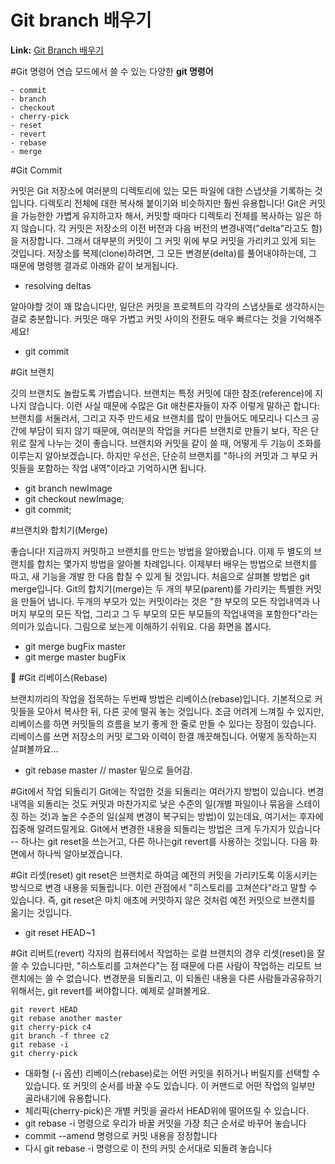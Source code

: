 Git branch 배우기
=================
__Link:__ [Git Branch 배우기](http://learnbranch.urigit.com/)

#Git 명령어
연습 모드에서 쓸 수 있는 다양한 __git 명령어__
```
- commit
- branch
- checkout
- cherry-pick
- reset
- revert
- rebase
- merge
```

#Git Commit

커밋은 Git 저장소에 여러분의 디렉토리에 있는 모든 파일에 대한 스냅샷을 기록하는 것입니다.
디렉토리 전체에 대한 복사해 붙이기와 비슷하지만 훨씬 유용합니다!
Git은 커밋을 가능한한 가볍게 유지하고자 해서, 커밋할 때마다 디렉토리 전체를 복사하는 일은 하지 않습니다.
각 커밋은 저장소의 이전 버전과 다음 버전의 변경내역("delta"라고도 함)을 저장합니다.
그래서 대부분의 커밋이 그 커밋 위에 부모 커밋을 가리키고 있게 되는 것입니다.
저장소를 복제(clone)하려면, 그 모든 변경분(delta)를 풀어내야하는데,
그 때문에 명령행 결과로 아래와 같이 보게됩니다.

- resolving deltas

알아야할 것이 꽤 많습니다만, 일단은 커밋을 프로젝트의 각각의 스냅샷들로 생각하시는 걸로 충분합니다. 커밋은 매우 가볍고 커밋 사이의 전환도 매우 빠르다는 것을 기억해주세요!

- git commit

#Git 브랜치

깃의 브랜치도 놀랍도록 가볍습니다. 브랜치는 특정 커밋에 대한 참조(reference)에 지나지 않습니다. 이런 사실 때문에 수많은 Git 애찬론자들이 자주 이렇게 말하곤 합니다:
브랜치를 서둘러서, 그리고 자주 만드세요
브랜치를 많이 만들어도 메모리나 디스크 공간에 부담이 되지 않기 때문에, 여러분의 작업을 커다른 브랜치로 만들기 보다, 작은 단위로 잘게 나누는 것이 좋습니다.
브랜치와 커밋을 같이 쓸 때, 어떻게 두 기능이 조화를 이루는지 알아보겠습니다. 하지만 우선은, 단순히 브랜치를 "하나의 커밋과 그 부모 커밋들을 포함하는 작업 내역"이라고 기억하시면 됩니다.

- git branch newImage
- git checkout newImage;
- git commit;

#브랜치와 합치기(Merge)

좋습니다! 지금까지 커밋하고 브랜치를 만드는 방법을 알아봤습니다.
이제 두 별도의 브랜치를 합치는 몇가지 방법을 알아볼 차례입니다.
이제부터 배우는 방법으로 브랜치를 따고, 새 기능을 개발 한 다음 합칠 수 있게 될 것입니다.
처음으로 살펴볼 방법은 git merge입니다.
Git의 합치기(merge)는 두 개의 부모(parent)를 가리키는 특별한 커밋을 만들어 냅니다.
두개의 부모가 있는 커밋이라는 것은 "한 부모의 모든 작업내역과 나머지 부모의 모든 작업,
그리고 그 두 부모의 모든 부모들의 작업내역을 포함한다"라는 의미가 있습니다.
그림으로 보는게 이해하기 쉬워요. 다음 화면을 봅시다.

- git merge bugFix master
- git merge master bugFix


#Git 리베이스(Rebase)

브랜치끼리의 작업을 접목하는 두번째 방법은 리베이스(rebase)입니다.
기본적으로 커밋들을 모아서 복사한 뒤, 다른 곳에 떨궈 놓는 것입니다.
조금 어려게 느껴질 수 있지만, 리베이스를 하면 커밋들의 흐름을 보기 좋게 한 줄로 만들 수 있다는 장점이 있습니다. 리베이스를 쓰면 저장소의 커밋 로그와 이력이 한결 깨끗해집니다.
어떻게 동작하는지 살펴볼까요…

- git rebase master //  master 밑으로 들어감.


#Git에서 작업 되돌리기
Git에는 작업한 것을 되돌리는 여러가지 방법이 있습니다.
변경내역을 되돌리는 것도 커밋과 마찬가지로 낮은 수준의 일(개별 파일이나 묶음을 스테이징 하는 것)과 높은 수준의 일(실제 변경이 복구되는 방법)이 있는데요, 여기서는 후자에 집중해 알려드릴게요.
Git에서 변경한 내용을 되돌리는 방법은 크게 두가지가 있습니다
-- 하나는 git reset을 쓰는거고, 다른 하나는git revert를 사용하는 것입니다.
다음 화면에서 하나씩 알아보겠습니다.

#Git 리셋(reset)
git reset은 브랜치로 하여금 예전의 커밋을 가리키도록 이동시키는 방식으로 변경 내용을 되돌립니다. 이런 관점에서 "히스토리를 고쳐쓴다"라고 말할 수 있습니다.
즉, git reset은 마치 애초에 커밋하지 않은 것처럼 예전 커밋으로 브랜치를 옮기는 것입니다.

- git reset HEAD~1


#Git 리버트(revert)
각자의 컴퓨터에서 작업하는 로컬 브랜치의 경우 리셋(reset)을 잘 쓸 수 있습니다만,
"히스토리를 고쳐쓴다"는 점 때문에 다른 사람이 작업하는 리모트 브랜치에는 쓸 수 없습니다.
변경분을 되돌리고, 이 되돌린 내용을 다른 사람들과공유하기 위해서는,
git revert를 써야합니다. 예제로 살펴볼게요.

```
git revert HEAD
git rebase another master
git cherry-pick c4
git branch -f three c2
git rebase -i
git cherry-pick
```

- 대화형 (-i 옵션) 리베이스(rebase)로는 어떤 커밋을 취하거나 버릴지를 선택할 수 있습니다.
또 커밋의 순서를 바꿀 수도 있습니다. 이 커맨드로 어떤 작업의 일부만 골라내기에 유용합니다.
- 체리픽(cherry-pick)은 개별 커밋을 골라서 HEAD위에 떨어뜨릴 수 있습니다.
- git rebase -i 명령으로 우리가 바꿀 커밋을 가장 최근 순서로 바꾸어 놓습니다
- commit --amend 명령으로 커밋 내용을 정정합니다
- 다시 git rebase -i 명령으로 이 전의 커밋 순서대로 되돌려 놓습니다
